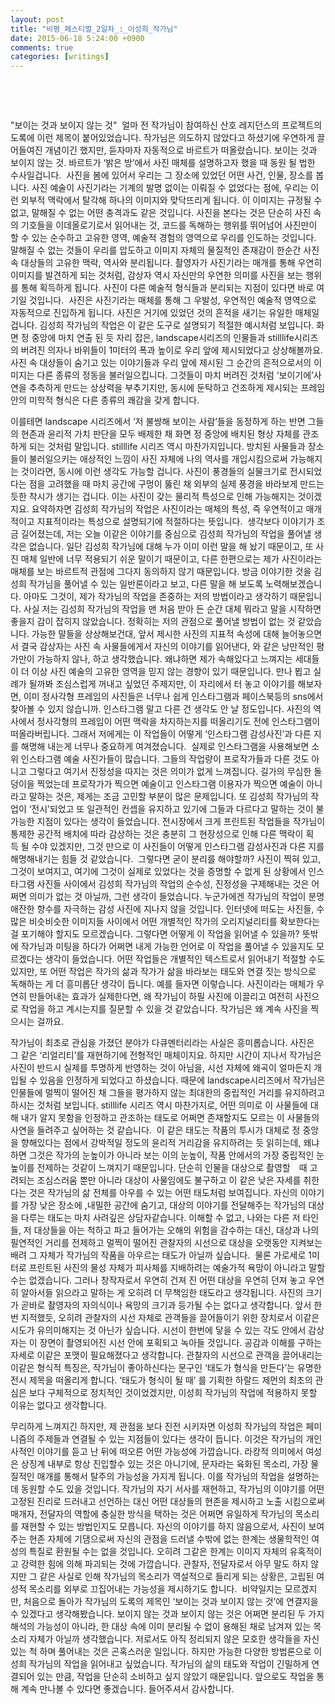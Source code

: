 ```yaml
---
layout: post
title: "비평_페스티벌_2일차_:_이성희_작가님"
date: 2015-06-18 5:24:00 +0900
comments: true 
categories: [writings] 
---
```


 

 


"보이는 것과 보이지 않는 것" 
얼마 전 작가님이 참여하신 산호 레지던스의 프로젝트의 도록에 이런 제목이 붙어있었습니다. 작가님은 의도하지 않았다고 하셨기에 우연하게 끌어들여진 개념이긴 했지만, 듣자마자 자동적으로 바르트가 떠올랐습니다. 보이는 것과 보이지 않는 것. 바르트가 ‘밝은 방’에서 사진 매체를 설명하고자 했을 때 동원 될 법한 수사일겁니다. 
사진을 봄에 있어서 우리는 그 장소에 있었던 어떤 사건, 인물, 장소를 봅니다. 사진 예술이 사진기라는 기계의 발명 없이는 이뤄질 수 없었다는 점에, 우리는 이런 외부적 맥락에서 탈각해 하나의 이미지와 맞닥뜨리게 됩니다. 이 이미지는 규정될 수 없고, 말해질 수 없는 어떤 충격과도 같은 것입니다. 사진을 본다는 것은 단순히 사진 속의 기호들을 이데올로기로서 읽어내는 것, 코드를 독해하는 행위를 뛰어넘어 사진만이 할 수 있는 순수하고 고유한 영역, 예술적 경험의 영역으로 우리를 인도하는 것입니다. 
말해질 수 없는 것들이 우리를 압도하고 이미지 자체의 물질적인 존재감이 한순간 사진 속 대상들의 고유한 맥락, 역사와 분리됩니다. 촬영자가 사진기라는 매개를 통해 우연히 이미지를 발견하게 되는 것처럼, 감상자 역시 자신만의 우연한 의미를 사진을 보는 행위를 통해 획득하게 됩니다. 사진이 다른 예술적 형식들과 분리되는 지점이 있다면 바로 여기일 것입니다. 
사진은 사진기라는 매체를 통해 그 우발성, 우연적인 예술적 영역으로 자동적으로 진입하게 됩니다. 사진은 거기에 있었던 것의 흔적을 새기는 유일한 매체일 겁니다. 김성희 작가님의 작업은 이 같은 도구로 설명되기 적절한 예시처럼 보입니다. 화면 정 중앙에 마치 연출 된 듯 자리 잡은, landscape시리즈의 인물들과 stilllife시리즈의 버려진 의자나 바위들이 1미터의 폭과 높이로 우리 앞에 제시되었다고 상상해볼까요. 사진 속 대상들이 숨기고 있는 이야기들과 우리 앞에 제시된 그 순간의 흔적으로서의 이미지는 다른 종류의 정동을 불러일으킵니다. 그것들이 마치 버려진 것처럼 ‘보이기에’사연을 추측하게 만드는 상상력을 부추기지만, 동시에 둔탁하고 건조하게 제시되는 프레임 안의 미학적 형식은 다른 종류의 쾌감을 갖게 합니다. 

이를테면 landscape 시리즈에서 ‘저 불쌍해 보이는 사람’들을 동정하게 하는 반면 그들의 현존과 윤리적 가치 판단을 모두 배제한 채 화면 정 중앙에 배치된 형상 자체를 관조하게 되는 것처럼 말입니다. stilllife 시리즈 역시 마찬가지입니다. 방치된 사물들과 장소들이 불러일으키는 애상적인 느낌이 사진 자체에 나의 역사를 개입시킴으로써 가능해지는 것이라면, 동시에 이런 생각도 가능할 겁니다. 사진이 풍경들의 실물크기로 전시되었다는 점을 고려했을 때 마치 공간에 구멍이 뚫린 채 외부의 실제 풍경을 바라보게 만드는 듯한 착시가 생기는 겁니다. 이는 사진이 갖는 물리적 특성으로 인해 가능해지는 것이겠지요. 요약하자면 김성희 작가님의 작업은 사진이라는 매체의 특성, 즉 우연적이고 매개적이고 지표적이라는 특성으로 설명되기에 적절하다는 뜻입니다. 
생각보다 이야기가 조금 길어졌는데, 저는 오늘 이같은 이야기를 중심으로 김성희 작가님의 작업을 풀어낼 생각은 없습니다. 일단 김성희 작가님에 대해 누가 이미 이런 말을 해 놨기 때문이고, 또 사진 매체 일반에 너무 적용되기 쉬운 말이기 때문이고, 다른 한편으로는 제가 사진이라는 매체를 보는 바르트적 관점에 그다지 동의하지 않기 때문입니다. 방금 이야기한 것을 김성희 작가님을 풀어낼 수 있는 일반론이라고 보고, 다른 말을 해 보도록 노력해보겠습니다. 아마도 그것이, 제가 작가님의 작업을 존중하는 저의 방법이라고 생각하기 때문입니다.
사실 저는 김성희 작가님의 작업을 맨 처음 받아 든 순간 대체 뭐라고 말을 시작하면 좋을지 감이 잡히지 않았습니다. 정확히는 저의 관점으로 풀어낼 방법이 없는 것 같았습니다. 가능한 말들을 상상해보건대, 앞서 제시한 사진의 지표적 속성에 대해 늘어놓으면서 결국 감상자는 사진 속 사물들에게서 자신의 이야기를 읽어낸다, 와 같은 낭만적인 평가만이 가능하지 않나, 하고 생각했습니다. 왜냐하면 제가 속해있다고 느껴지는 세대들이 더 이상 사진 예술의 고유한 영역을 믿지 않는 경향이 있기 때문입니다. 만나 뵙고 실례가 될까봐 조심스럽게 꺼내고 싶었던 주제지만, 이 자리에서 터 놓고 이야기를 해보자면, 이미 정사각형 프레임의 사진들은 너무나 쉽게 인스타그램과 페이스북등의 sns에서 찾아볼 수 있지 않습니까. 인스타그램 말고 다른 건 생각도 안 날 정도입니다. 사진의 역사에서 정사각형의 프레임이 어떤 맥락을 차지하는지를 떠올리기도 전에 인스타그램이 떠올라버립니다. 그래서 저에게는 이 작업들이 어떻게 ‘인스타그램 감성사진’과 다른 지를 해명해 내는게 너무나 중요하게 여겨졌습니다. 
실제로 인스타그램을 사용해보면 소위 인스타그램 예술 사진가들이 많습니다. 그들의 작업량이 프로작가들과 다른 것도 아니고 그렇다고 여기서 진정성을 따지는 것은 의미가 없게 느껴집니다. 길가의 무심한 돌덩이을 찍었는데 프로작가가 찍으면 예술이고 인스타그램 이용자가 찍으면 예술이 아니라고 말하는 것은, 제게는 조금 고민할 부분이 많은 문제입니다. 또 김성희 작가님의 작업이 ‘전시’되었고 또 일관적인 컨셉을 유지하고 있기에 그들과 다르다고 말하는 것이 불가능한 지점이 있다는 생각이 들었습니다. 전시장에서 크게 프린트된 작업들을 작가님이 통제한 공간적 배치에 따라 감상하는 것은 충분히 그 현장성으로 인해 다른 맥락이 획득 될 수야 있겠지만, 그것 만으로 이 사진들이 어떻게 인스타그램 감성사진과 다른 지를 해명해내기는 힘들 것 같았습니다. 
그렇다면 굳이 분리를 해야할까? 사진이 찍혀 있고, 그것이 보여지고, 여기에 그것이 실제로 있었다는 것을 증명할 수 없게 된 상황에서 인스타그램 사진들 사이에서 김성희 작가님의 작업의 순수성, 진정성을 구제해내는 것은 어쩌면 의미가 없는 것 아닐까, 그런 생각이 들었습니다. 누군가에겐 작가님의 작업이 분명 애잔한 향수를 자극하는 감성 사진에 지나지 않을 것입니다. 인터넷에 떠도는 사진들, 수많은 비슷비슷한 이미지들 사이에서 어떤 개별적인 작가의 오리지널리티를 확보한다는 걸 포기해야 할지도 모르겠습니다. 그렇다면 어떻게 이 작업을 읽어낼 수 있을까? 뜻밖에 작가님과 미팅을 하다가 어쩌면 내게 가능한 언어로 이 작업을 풀어낼 수 있을지도 모르겠다는 생각이 들었습니다. 어떤 작업들은 개별적인 텍스트로서 읽어내기 적절할 수도 있지만, 또 어떤 작업은 작가의 삶과 작가가 삶을 바라보는 태도와 연결 짓는 방식으로 독해하는 게 더 흥미롭단 생각이 듭니다. 예를 들자면 이렇습니다. 사진이라는 매체가 우연히 만들어내는 효과가 실제한다면, 왜 작가님이 하필 사진에 이끌리고 여전히 사진으로 작업을 하고 계시는지를 질문할 수 있을 것 같았습니다. 작가님은 왜 계속 사진을 찍으시는 걸까요.

작가님이 최초로 관심을 가졌던 분야가 다큐멘터리라는 사실은 흥미롭습니다. 사진은 그 같은 ‘리얼리티’를 재현하기에 전형적인 매체이지요. 하지만 시간이 지나서 작가님은 사진이 반드시 실제를 투명하게 반영하는 것이 아님을, 시선 자체에 왜곡이 얼마든지 개입될 수 있음을 인정하게 되었다고 하셨습니다. 때문에 landscape시리즈에서 작가님은 인물들에 멀찍이 떨어진 채 그들을 평가하지 않는 최대한의 중립적인 거리를 유지하려고 하시는 것처럼 보입니다. stilllife 시리즈 역시 마찬가지로, 어떤 의미로 이 사물들에 대해 내가 알지 못함을 인정하고 관조하는 태도로 어쩌면 존재할지도 모르는 이 사물들의 사연을 들려주고 싶어하는 것 같습니다. 
이 같은 태도는 작품의 투시가 대체로 정 중앙을 향해있다는 점에서 강박적일 정도의 윤리적 거리감을 유지하려는 듯 읽히는데, 왜냐하면 그것은 작가의 눈높이가 아니라 보는 이의 눈높이, 작품 안에서의 가장 중립적인 눈높이를 전제하는 것같이 느껴지기 때문입니다. 단순히 인물을 대상으로 촬영할　때 고려되는 조심스러움 뿐만 아니라 대상이 사물임에도 불구하고 이 같은 낮은 자세를 취한다는 것은 작가님의 삶 전체를 아우를 수 있는 어떤 태도처럼 보여집니다. 자신의 이야기를 가장 낮은 장소에 ,내밀한 공간에 숨기고, 대상의 이야기를 전달해주는 작가님의 대상을 다루는 태도는 마치 사려깊은 상담자같습니다. 이해할 수 없고, 나와는 다른 저 타인들, 저 대상들을 아는 척하고 파고 들어가는 오해의 위험을 감수하는 대신, 대상과 나의 필연적인 거리를 전제하고 멀찍이 떨어진 관찰자의 시선으로 대상을 오랫동안 지켜보는 배려 그 자체가 작가님의 작품을 아우르는 태도가 아닐까 싶습니다. 
물론 가로세로 1미터로 프린트된 사진의 물성 자체가 피사체를 지배하려는 예술가적 욕망이 아니라고 말할 수는 없겠습니다. 그러나 창작자로서 우연히 건져 진 어떤 대상을 우연히 던져 놓고 우연히 알아서들 읽으라고 말하는 게 오히려 더 무책임한 태도라고 생각됩니다. 사진의 크기가 곧바로 촬영자의 자의식이나 욕망의 크기과 등가될 수는 없다고 생각합니다. 앞서 한번 지적했듯, 오히려 관찰자의 시선 자체로 관객들을 끌어들이기 위한 장치로서 이같은 시도가 유의미해지는 것 아닌가 싶습니다. 시선이 한번에 닿을 수 있는 각도 안에서 감상자는 이 장면이 촬영되어진 시선 안에 포획되고 녹아들 것입니다. 공감과 이해를 구하는 자세로 이같은 포맷이 필요해졌다고 생각합니다. 관찰자의 시선으로 관객을 끌어내리는 이같은 형식적 특징은, 작가님이 좋아하신다는 문구인 ‘태도가 형식을 만든다’는 유명한 전시 제목을 떠올리게 합니다. ‘태도가 형식이 될 때’ 를 기획한 하랄드 제먼의 최초의 관심은 보다 구체적으로 정치적인 것이었겠지만, 이성희 작가님의 작업에 적용하지 못할 이유는 없다고 생각합니다. 

무리하게 느껴지긴 하지만, 제 관점을 보다 진전 시키자면 이성희 작가님의 작업은 페미니즘의 주제들과 연결될 수 있는 지점들이 있다는 생각이 듭니다. 이것은 작가님의 개인사적인 이야기를 듣고 난 뒤에 떠오른 어떤 가능성에 가깝습니다. 라캉적 의미에서 여성은 상징계 내부로 항상 진입할수 있는 것은 아니기에, 문자라는 육화된 목소리, 가장 물질적인 매개를 통해서 탈주의 가능성을 가지게 됩니다. 이를 작가님의 작업을 설명하는데 동원할 수도 있을 것입니다. 작가님의 자기 서사를 재현하고, 작가님의 이야기를 어떤 고정된 진리로 드러내고 선언하는 대신 어떤 대상들의 현존을 제시하고 노출 시킴으로써 매개자, 전달자의 역할에 충실한 방식을 택하는 것은 어쩌면 유일하게 작가님의 목소리를 재현할 수 있는 방법인지도 모릅니다. 자신의 이야기를 하지 않음으로서, 사진이 보여주는 현존 자체에 기댐으로써 자신의 관점을 드러낼 수밖에 없는 한계는 생물학적인 여성의 특질로 환원될 수는 없을 것입니다. 오히려 그같은 한계는 이미지 자체의 유혹적이고 강력한 힘에 의해 파괴되는 것에 가깝습니다. 관찰자, 전달자로서 아무 말도 하지 않지만 그 같은 사실로 인해 작가님의 목소리가 역설적으로 들리게 되는 상황은, 고립된 여성적 목소리를 외부로 끄집어내는 가능성을 제시하기도 합니다. 
비약일지는 모르겠지만, 처음으로 돌아가 작가님의 도록의 제목인 ‘보이는 것과 보이지 않는 것’에 연결지을 수 있겠다고 생각해봤습니다. 보이지 않는 것과 보이지 않는 것은 어쩌면 분리된 두 가지 해석의 가능성이 아니라, 한 대상 속에 이미 분리될 수 없이 용해된 채로 남겨져 있는 목소리 자체가 아닐까 생각했습니다. 저로서도 아직 정리되지 않은 모호한 생각들을 자신있는 척 하며 풀어내는 것은 곤혹스러운 일입니다. 하지만 가능한 다양한 방법론으로 이성희 작가님의 작업을 읽어내고 싶었습니다. 작가님의 삶의 태도와 작업이 긴밀하게 연결되어 있는 만큼, 작업을 단순히 소비하고 싶지 않았기 때문입니다. 앞으로도 작업을 통해 계속 만나볼 수 있다면 좋겠습니다. 들어주셔서 감사합니다. 

